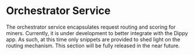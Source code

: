 # Orchestrator Service

The orchestrator service encapsulates request routing and scoring for miners. 
Currently, it is under development to better integrate with the Dippy app. As such, at this time only snippets are provided to shed light on the routing mechanism. This section will be fully released in the near future.